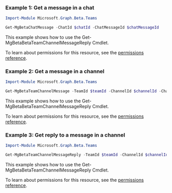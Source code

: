 ### Example 1: Get a message in a chat

```powershellImport-Module Microsoft.Graph.Beta.Teams

Get-MgBetaChatMessage -ChatId $chatId -ChatMessageId $chatMessageId
```
This example shows how to use the Get-MgBetaBetaTeamChannelMessageReply Cmdlet.
To learn about permissions for this resource, see the [permissions reference](/graph/permissions-reference).

### Example 2: Get a message in a channel

```powershellImport-Module Microsoft.Graph.Beta.Teams

Get-MgBetaTeamChannelMessage -TeamId $teamId -ChannelId $channelId -ChatMessageId $chatMessageId
```
This example shows how to use the Get-MgBetaBetaTeamChannelMessageReply Cmdlet.
To learn about permissions for this resource, see the [permissions reference](/graph/permissions-reference).

### Example 3: Get reply to a message in a channel

```powershellImport-Module Microsoft.Graph.Beta.Teams

Get-MgBetaTeamChannelMessageReply -TeamId $teamId -ChannelId $channelId -ChatMessageId $chatMessageId -ChatMessageId1 $chatMessageId1
```
This example shows how to use the Get-MgBetaBetaTeamChannelMessageReply Cmdlet.
To learn about permissions for this resource, see the [permissions reference](/graph/permissions-reference).

